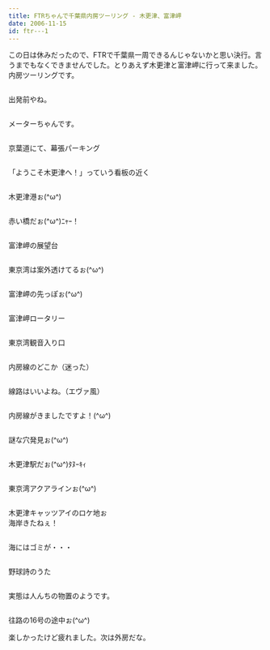 ```yaml
---
title: FTRちゃんで千葉県内房ツーリング - 木更津、富津岬
date: 2006-11-15
id: ftr---1
---
```



<p class="sentence spacing10">この日は休みだったので、FTRで千葉県一周できるんじゃないかと思い決行。言うまでもなくできませんでした。とりあえず木更津と富津岬に行って来ました。内房ツーリングです。</p>
<div class="center spacing"><img src="/photo/diary/2006.11.15_1.jpg" alt=""></div>
<p class="sentence spacing10">出発前やね。</p>
<div class="center spacing"><img src="/photo/diary/2006.11.15_2.jpg" alt=""></div>
<p class="sentence spacing10">メーターちゃんです。</p>
<div class="center spacing"><img src="/photo/diary/2006.11.15_3.jpg" alt=""></div>
<p class="sentence spacing10">京葉道にて、幕張パーキング</p>
<div class="center spacing"><img src="/photo/diary/2006.11.15_4.jpg" alt=""></div>
<p class="sentence spacing10">「ようこそ木更津へ！」っていう看板の近く</p>
<div class="center spacing"><img src="/photo/diary/2006.11.15_5.jpg" alt=""></div>
<p class="sentence spacing10">木更津港ぉ(^ω^)</p>
<div class="center spacing"><img src="/photo/diary/2006.11.15_6.jpg" alt=""></div>
<p class="sentence spacing10">赤い橋だぉ(^ω^)ﾆｬｰ！</p>
<div class="center spacing"><img src="/photo/diary/2006.11.15_7.jpg" alt=""></div>
<p class="sentence spacing10">富津岬の展望台</p>
<div class="center spacing"><img src="/photo/diary/2006.11.15_8.jpg" alt=""></div>
<p class="sentence spacing10">東京湾は案外透けてるぉ(^ω^)</p>
<div class="center spacing"><img src="/photo/diary/2006.11.15_9.jpg" alt=""></div>
<p class="sentence spacing10">富津岬の先っぽぉ(^ω^)</p>
<div class="center spacing"><img src="/photo/diary/2006.11.15_10.jpg" alt=""></div>
<p class="sentence spacing10">富津岬ロータリー</p>
<div class="center spacing"><img src="/photo/diary/2006.11.15_11.jpg" alt=""></div>
<p class="sentence spacing10">東京湾観音入り口</p>
<div class="center spacing"><img src="/photo/diary/2006.11.15_12.jpg" alt=""></div>
<p class="sentence spacing10">内房線のどこか（迷った）</p>
<div class="center spacing"><img src="/photo/diary/2006.11.15_13.jpg" alt=""></div>
<p class="sentence spacing10">線路はいいよね。（エヴァ風）</p>
<div class="center spacing"><img src="/photo/diary/2006.11.15_14.jpg" alt=""></div>
<p class="sentence spacing10">内房線がきましたですよ！(^ω^)</p>
<div class="center spacing"><img src="/photo/diary/2006.11.15_15.jpg" alt=""></div>
<p class="sentence spacing10">謎な穴発見ぉ(^ω^)</p>
<div class="center spacing"><img src="/photo/diary/2006.11.15_16.jpg" alt=""></div>
<p class="sentence spacing10">木更津駅だぉ(^ω^)ﾀﾇｰｷｨ</p>
<div class="center spacing"><img src="/photo/diary/2006.11.15_17.jpg" alt=""></div>
<p class="sentence spacing10">東京湾アクアラインぉ(^ω^)</p>
<div class="center spacing"><img src="/photo/diary/2006.11.15_18.jpg" alt=""></div>
<p class="sentence spacing10">木更津キャッツアイのロケ地ぉ<br>海岸きたねぇ！</p>
<div class="center spacing"><img src="/photo/diary/2006.11.15_19.jpg" alt=""></div>
<p class="sentence spacing10">海にはゴミが・・・</p>
<div class="center spacing"><img src="/photo/diary/2006.11.15_20.jpg" alt=""></div>
<p class="sentence spacing10">野球詩のうた</p>
<div class="center spacing"><img src="/photo/diary/2006.11.15_21.jpg" alt=""></div>
<p class="sentence spacing10">実態は人んちの物置のようです。</p>
<div class="center spacing"><img src="/photo/diary/2006.11.15_22.jpg" alt=""></div>
<p class="sentence">往路の16号の途中ぉ(^ω^)</p>
<p class="sentence">楽しかったけど疲れました。次は外房だな。</p>
